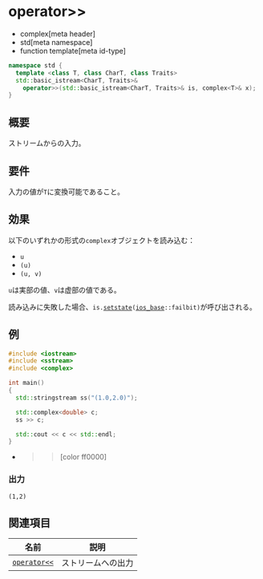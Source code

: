 # operator>>
* complex[meta header]
* std[meta namespace]
* function template[meta id-type]

```cpp
namespace std {
  template <class T, class CharT, class Traits>
  std::basic_istream<CharT, Traits>&
    operator>>(std::basic_istream<CharT, Traits>& is, complex<T>& x);
}
```

## 概要
ストリームからの入力。


## 要件
入力の値が`T`に変換可能であること。


## 効果
以下のいずれかの形式の`complex`オブジェクトを読み込む：

- `u`
- `(u)`
- `(u, v)`

`u`は実部の値、`v`は虚部の値である。

読み込みに失敗した場合、`is.`[`setstate`](/reference/ios/basic_ios/setstate.md)`(`[`ios_base`](/reference/ios/ios_base.md)`::failbit)`が呼び出される。


## 例
```cpp example
#include <iostream>
#include <sstream>
#include <complex>

int main()
{
  std::stringstream ss("(1.0,2.0)");

  std::complex<double> c;
  ss >> c;

  std::cout << c << std::endl;
}
```
* >>[color ff0000]

### 出力
```
(1,2)
```


## 関連項目

| 名前                          | 説明               |
|-------------------------------|--------------------|
| [`operator<<`](op_ostream.md) | ストリームへの出力 |

